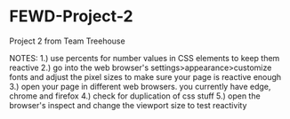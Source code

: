 # FEWD-Project-2

Project 2 from Team Treehouse

NOTES:
1.) use percents for number values in CSS elements to keep them reactive
2.) go into the web browser's settings>appearance>customize fonts and adjust
the pixel sizes to make sure your page is reactive enough
3.) open your page in different web browsers. you currently have edge, chrome and firefox
4.) check for duplication of css stuff
5.) open the browser's inspect and change the viewport size to test reactivity
